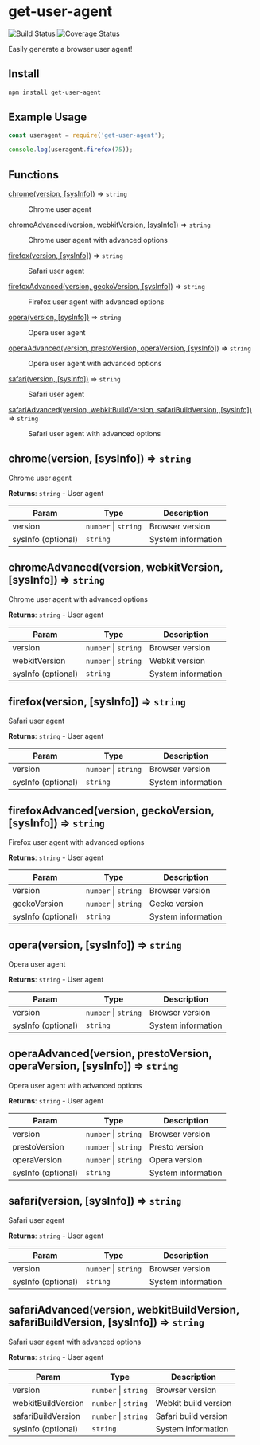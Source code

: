 # get-user-agent

![Build Status](https://github.com/fscherwi/get-user-agent/actions/workflows/ci.yml/badge.svg) [![Coverage Status](https://coveralls.io/repos/fscherwi/get-user-agent/badge.svg?branch=master&service=github)](https://coveralls.io/github/fscherwi/get-user-agent?branch=master)

Easily generate a browser user agent!

## Install

```bash
npm install get-user-agent
```

## Example Usage

```javascript
const useragent = require('get-user-agent');

console.log(useragent.firefox(75));
```

## Functions

<dl>
<dt><a href="#chrome">chrome(version, [sysInfo])</a> ⇒ <code>string</code></dt>
<dd><p>Chrome user agent</p>
</dd>
<dt><a href="#chromeAdvanced">chromeAdvanced(version, webkitVersion, [sysInfo])</a> ⇒ <code>string</code></dt>
<dd><p>Chrome user agent with advanced options</p>
</dd>
<dt><a href="#firefox">firefox(version, [sysInfo])</a> ⇒ <code>string</code></dt>
<dd><p>Safari user agent</p>
</dd>
<dt><a href="#firefoxAdvanced">firefoxAdvanced(version, geckoVersion, [sysInfo])</a> ⇒ <code>string</code></dt>
<dd><p>Firefox user agent with advanced options</p>
</dd>
<dt><a href="#opera">opera(version, [sysInfo])</a> ⇒ <code>string</code></dt>
<dd><p>Opera user agent</p>
</dd>
<dt><a href="#operaAdvanced">operaAdvanced(version, prestoVersion, operaVersion, [sysInfo])</a> ⇒ <code>string</code></dt>
<dd><p>Opera user agent with advanced options</p>
</dd>
<dt><a href="#safari">safari(version, [sysInfo])</a> ⇒ <code>string</code></dt>
<dd><p>Safari user agent</p>
</dd>
<dt><a href="#safariAdvanced">safariAdvanced(version, webkitBuildVersion, safariBuildVersion, [sysInfo])</a> ⇒ <code>string</code></dt>
<dd><p>Safari user agent with advanced options</p>
</dd>
</dl>

<a name="chrome"></a>

## chrome(version, [sysInfo]) ⇒ <code>string</code>
Chrome user agent

**Returns**: <code>string</code> - User agent

| Param | Type | Description |
| --- | --- | --- |
| version | <code>number</code> \| <code>string</code> | Browser version |
| sysInfo (optional) | <code>string</code> | System information |

<a name="chromeAdvanced"></a>

## chromeAdvanced(version, webkitVersion, [sysInfo]) ⇒ <code>string</code>
Chrome user agent with advanced options

**Returns**: <code>string</code> - User agent

| Param | Type | Description |
| --- | --- | --- |
| version | <code>number</code> \| <code>string</code> | Browser version |
| webkitVersion | <code>number</code> \| <code>string</code> | Webkit version |
| sysInfo (optional) | <code>string</code> | System information |

<a name="firefox"></a>

## firefox(version, [sysInfo]) ⇒ <code>string</code>
Safari user agent

**Returns**: <code>string</code> - User agent

| Param | Type | Description |
| --- | --- | --- |
| version | <code>number</code> \| <code>string</code> | Browser version |
| sysInfo (optional) | <code>string</code> | System information |

<a name="firefoxAdvanced"></a>

## firefoxAdvanced(version, geckoVersion, [sysInfo]) ⇒ <code>string</code>
Firefox user agent with advanced options

**Returns**: <code>string</code> - User agent

| Param | Type | Description |
| --- | --- | --- |
| version | <code>number</code> \| <code>string</code> | Browser version |
| geckoVersion | <code>number</code> \| <code>string</code> | Gecko version |
| sysInfo (optional) | <code>string</code> | System information |

<a name="opera"></a>

## opera(version, [sysInfo]) ⇒ <code>string</code>
Opera user agent

**Returns**: <code>string</code> - User agent

| Param | Type | Description |
| --- | --- | --- |
| version | <code>number</code> \| <code>string</code> | Browser version |
| sysInfo (optional) | <code>string</code> | System information |

<a name="operaAdvanced"></a>

## operaAdvanced(version, prestoVersion, operaVersion, [sysInfo]) ⇒ <code>string</code>
Opera user agent with advanced options

**Returns**: <code>string</code> - User agent

| Param | Type | Description |
| --- | --- | --- |
| version | <code>number</code> \| <code>string</code> | Browser version |
| prestoVersion | <code>number</code> \| <code>string</code> | Presto version |
| operaVersion | <code>number</code> \| <code>string</code> | Opera version |
| sysInfo (optional) | <code>string</code> | System information |

<a name="safari"></a>

## safari(version, [sysInfo]) ⇒ <code>string</code>
Safari user agent

**Returns**: <code>string</code> - User agent

| Param | Type | Description |
| --- | --- | --- |
| version | <code>number</code> \| <code>string</code> | Browser version |
| sysInfo (optional) | <code>string</code> | System information |

<a name="safariAdvanced"></a>

## safariAdvanced(version, webkitBuildVersion, safariBuildVersion, [sysInfo]) ⇒ <code>string</code>
Safari user agent with advanced options

**Returns**: <code>string</code> - User agent

| Param | Type | Description |
| --- | --- | --- |
| version | <code>number</code> \| <code>string</code> | Browser version |
| webkitBuildVersion | <code>number</code> \| <code>string</code> | Webkit build version |
| safariBuildVersion | <code>number</code> \| <code>string</code> | Safari build version |
| sysInfo (optional) | <code>string</code> | System information |
